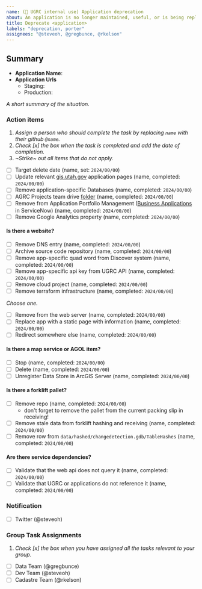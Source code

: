 ```yaml
---
name: (🔐 UGRC internal use) Application deprecation
about: An application is no longer maintained, useful, or is being replaced
title: Deprecate <application>
labels: "deprecation, porter"
assignees: "@steveoh, @gregbunce, @rkelson"
---
```


## Summary

- **Application Name**:
- **Application Urls**
  - Staging:
  - Production:

_A short summary of the situation._

### Action items

1. _Assign a person who should complete the task by replacing `name` with their github `@name`._
1. _Check [x] the box when the task is completed and add the date of completion._
1. _~Strike~ out all items that do not apply._

- [ ] Target delete date (name, set: `2024/00/00`)
- [ ] Update relevant [gis.utah.gov](https://gis.utah.gov/developer/application) application pages (name, completed: `2024/00/00`)
- [ ] Remove application-specific Databases (name, completed: `2024/00/00`)
- [ ] AGRC Projects team drive [folder](https://drive.google.com/drive/folders/0AIVByxAYHd4oUk9PVA) (name, completed: `2024/00/00`)
- [ ] Remove from Application Portfolio Management ([Business Applications](https://utah.servicenowservices.com/now/nav/ui/classic/params/target/cmdb_ci_business_app_list.do%3Fsysparm_userpref_module%3D11133b75870003005f9f578c87cb0bfe) in ServiceNow) (name, completed: `2024/00/00`)
- [ ] Remove Google Analytics property (name, completed: `2024/00/00`)

#### Is there a website?

- [ ] Remove DNS entry (name, completed: `2024/00/00`)
- [ ] Archive source code repository (name, completed: `2024/00/00`)
- [ ] Remove app-specific quad word from Discover system (name, completed: `2024/00/00`)
- [ ] Remove app-specific api key from UGRC API (name, completed: `2024/00/00`)
- [ ] Remove cloud project (name, completed: `2024/00/00`)
- [ ] Remove terraform infrastructure (name, completed: `2024/00/00`)

_Choose one._

- [ ] Remove from the web server (name, completed: `2024/00/00`)
- [ ] Replace app with a static page with information (name, completed: `2024/00/00`)
- [ ] Redirect somewhere else (name, completed: `2024/00/00`)

#### Is there a map service or AGOL item?

- [ ] Stop (name, completed: `2024/00/00`)
- [ ] Delete (name, completed: `2024/00/00`)
- [ ] Unregister Data Store in ArcGIS Server (name, completed: `2024/00/00`)

#### Is there a forklift pallet?

- [ ] Remove repo (name, completed: `2024/00/00`)
  - don't forget to remove the pallet from the current packing slip in receiving!
- [ ] Remove stale data from forklift hashing and receiving (name, completed: `2024/00/00`)
- [ ] Remove row from `data/hashed/changedetection.gdb/TableHashes` (name, completed: `2024/00/00`)

#### Are there service dependencies?

- [ ] Validate that the web api does not query it (name, completed: `2024/00/00`)
- [ ] Validate that UGRC or applications do not reference it (name, completed: `2024/00/00`)

### Notification

- [ ] Twitter (@steveoh)

### Group Task Assignments

1. _Check [x] the box when you have assigned all the tasks relevant to your group._

- [ ] Data Team (@gregbunce)
- [ ] Dev Team (@steveoh)
- [ ] Cadastre Team (@rkelson)
